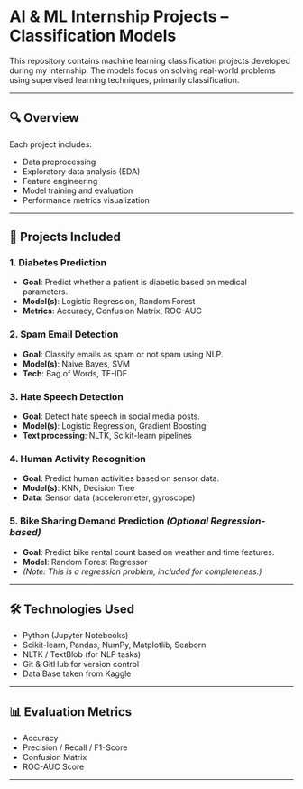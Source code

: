 # AI & ML Internship Projects – Classification Models

This repository contains machine learning classification projects developed during my internship. The models focus on solving real-world problems using supervised learning techniques, primarily classification.

---

## 🔍 Overview

Each project includes:
- Data preprocessing
- Exploratory data analysis (EDA)
- Feature engineering
- Model training and evaluation
- Performance metrics visualization

---

## 🧠 Projects Included

### 1. **Diabetes Prediction**
- **Goal**: Predict whether a patient is diabetic based on medical parameters.
- **Model(s)**: Logistic Regression, Random Forest
- **Metrics**: Accuracy, Confusion Matrix, ROC-AUC

### 2. **Spam Email Detection**
- **Goal**: Classify emails as spam or not spam using NLP.
- **Model(s)**: Naive Bayes, SVM
- **Tech**: Bag of Words, TF-IDF

### 3. **Hate Speech Detection**
- **Goal**: Detect hate speech in social media posts.
- **Model(s)**: Logistic Regression, Gradient Boosting
- **Text processing**: NLTK, Scikit-learn pipelines

### 4. **Human Activity Recognition**
- **Goal**: Predict human activities based on sensor data.
- **Model(s)**: KNN, Decision Tree
- **Data**: Sensor data (accelerometer, gyroscope)

### 5. **Bike Sharing Demand Prediction** *(Optional Regression-based)*  
- **Goal**: Predict bike rental count based on weather and time features.  
- **Model**: Random Forest Regressor  
- *(Note: This is a regression problem, included for completeness.)*

---

## 🛠 Technologies Used

- Python (Jupyter Notebooks)
- Scikit-learn, Pandas, NumPy, Matplotlib, Seaborn
- NLTK / TextBlob (for NLP tasks)
- Git & GitHub for version control
- Data Base taken from Kaggle

---

## 📊 Evaluation Metrics

- Accuracy
- Precision / Recall / F1-Score
- Confusion Matrix
- ROC-AUC Score

---
